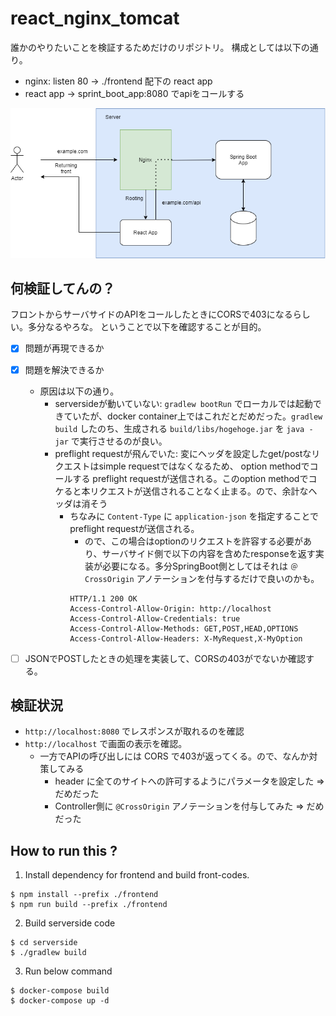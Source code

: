 # react_nginx_tomcat

誰かのやりたいことを検証するためだけのリポジトリ。
構成としては以下の通り。
- nginx: listen 80 -> ./frontend 配下の react app
- react app -> sprint_boot_app:8080 でapiをコールする

![image](./etc/img/image.png)

## 何検証してんの？
フロントからサーバサイドのAPIをコールしたときにCORSで403になるらしい。多分なるやろな。
ということで以下を確認することが目的。
- [x] 問題が再現できるか
- [x] 問題を解決できるか
  - 原因は以下の通り。
    - serversideが動いていない: `gradlew bootRun` でローカルでは起動できていたが、docker container上ではこれだとだめだった。`gradlew build` したのち、生成される `build/libs/hogehoge.jar` を `java -jar` で実行させるのが良い。
    - preflight requestが飛んでいた: 変にヘッダを設定したget/postなリクエストはsimple requestではなくなるため、 option methodでコールする preflight requestが送信される。このoption methodでコケると本リクエストが送信されることなく止まる。ので、余計なヘッダは消そう
      - ちなみに `Content-Type` に `application-json` を指定することでpreflight requestが送信される。
        - ので、この場合はoptionのリクエストを許容する必要があり、サーバサイド側で以下の内容を含めたresponseを返す実装が必要になる。多分SpringBoot側としてはそれは `＠CrossOrigin` アノテーションを付与するだけで良いのかも。
        ```
        HTTP/1.1 200 OK
        Access-Control-Allow-Origin: http://localhost
        Access-Control-Allow-Credentials: true
        Access-Control-Allow-Methods: GET,POST,HEAD,OPTIONS
        Access-Control-Allow-Headers: X-MyRequest,X-MyOption
        ```

- [ ] JSONでPOSTしたときの処理を実装して、CORSの403がでないか確認する。

## 検証状況
- `http://localhost:8080` でレスポンスが取れるのを確認
- `http://localhost` で画面の表示を確認。
  - 一方でAPIの呼び出しには CORS で403が返ってくる。ので、なんか対策してみる
    - header に全てのサイトへの許可するようにパラメータを設定した => だめだった
    - Controller側に `@CrossOrigin` アノテーションを付与してみた => だめだった

## How to run this ?
1. Install dependency for frontend and build front-codes.
  ```
  $ npm install --prefix ./frontend
  $ npm run build --prefix ./frontend
  ```
2. Build serverside code
  ```
  $ cd serverside
  $ ./gradlew build
  ```
3. Run below command
  ```
  $ docker-compose build
  $ docker-compose up -d
  ```
